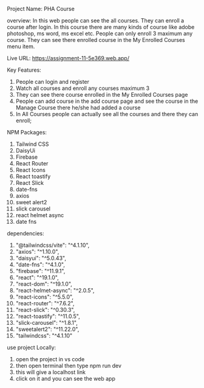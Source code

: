 Project Name: PHA Course

overview: In this web people can see the all courses. They can enroll a course after login. In this course there are many kinds of course like adobe photoshop, ms word, ms excel etc. People can only enroll 3 maximum any course. They can see there enrolled course in the My Enrolled Courses menu item.

Live URL: https://assignment-11-5e369.web.app/

Key Features:

1. People can login and register
2. Watch all courses and enroll any courses maximum 3
3. They can see there course enrolled in the My Enrolled Courses page
4. People can add course in the add course page and see the course in the Manage Course there he/she had added a course
5. In All Courses people can actually see all the courses and there they can enroll;

NPM Packages:

1. Tailwind CSS
2. DaisyUi
3. Firebase
4. React Router
5. React Icons
6. React toastify
7. React Slick
8. date-fns
9. axios
10. sweet alert2
11. slick carousel
12. react helmet async
13. date fns

dependencies:
1. "@tailwindcss/vite": "^4.1.10",
2. "axios": "^1.10.0",
3. "daisyui": "^5.0.43",
4. "date-fns": "^4.1.0",
5. "firebase": "^11.9.1",
6. "react": "^19.1.0",
7. "react-dom": "^19.1.0",
8. "react-helmet-async": "^2.0.5",
9. "react-icons": "^5.5.0",
10. "react-router": "^7.6.2",
11. "react-slick": "^0.30.3",
12. "react-toastify": "^11.0.5",
13. "slick-carousel": "^1.8.1",
14. "sweetalert2": "^11.22.0",
15. "tailwindcss": "^4.1.10"

use project Locally:
1. open the project in vs code
2. then open terminal then type npm run dev
3. this will give a localhost link
4. click on it and you can see the web app
